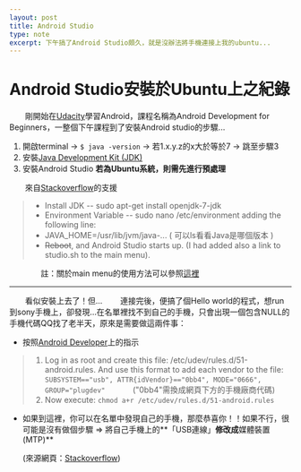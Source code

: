 ```yaml
---
layout: post
title: Android Studio
type: note
excerpt: 下午搞了Android Studio頗久，就是沒辦法將手機連接上我的ubuntu...
---
```


Android Studio安裝於Ubuntu上之紀錄
======================

　　剛開始在<a href="www.udacity.com">Udacity</a>學習Android，課程名稱為Android Development for Beginners，一整個下午課程到了安裝Android studio的步驟...

1. 開啟terminal -> `$ java -version` -> 若1.x.y.z的x大於等於7 -> 跳至步驟3
2. 安裝<a href="http://www.oracle.com/technetwork/java/javase/downloads/jdk8-downloads-2133151.html">Java Development Kit (JDK)</a>
3. 安裝Android Studio   **若為Ubuntu系統，則需先進行預處理**

　　來自<a href="http://stackoverflow.com/questions/17033726/android-studio-error-after-studio-sh">Stackoverflow</a>的支援

> * Install JDK -- sudo apt-get install openjdk-7-jdk
> * Environment Variable -- sudo nano /etc/environment adding the following line:
> * JAVA\_HOME=/usr/lib/jvm/java-... ( 可以ls看看Java是哪個版本 )
> * <del>Reboot</del>, and Android Studio starts up. (I had added also a link to studio.sh to the main menu).

　　　　註：關於main menu的使用方法可以參照<a href="http://stepinto-ubuntu.blogspot.tw/2014/05/ubuntugoogle-android-studio.html">這裡</a>

--------------------------
　　看似安裝上去了！但...
　　連接完後，便搞了個Hello world的程式，想run到sony手機上，卻發現...在名單裡找不到自己的手機，只會出現一個包含NULL的手機代碼QQ找了老半天，原來是需要做這兩件事：

+ 按照<a href="http://developer.android.com/tools/device.html">Android Developer</a>上的指示

> 1. Log in as root and create this file: /etc/udev/rules.d/51-android.rules. And use this format to add each vendor to the file: `SUBSYSTEM=="usb", ATTR{idVendor}=="0bb4", MODE="0666", GROUP="plugdev" `　　　("0bb4"需換成網頁下方的手機廠商代碼)
> 2. Now execute:
>   `chmod a+r /etc/udev/rules.d/51-android.rules`

+ 如果到這裡，你可以在名單中發現自己的手機，那麼恭喜你！！如果不行，很可能是沒有做個步驟 => 將自己手機上的**「USB連線」**修改成**媒體裝置(MTP)**

  (來源網頁：<a href="https://stackoverflow.com/questions/25614067/android-studio-recognizes-physical-device-as-null/25628891#25628891">Stackoverflow</a>)
